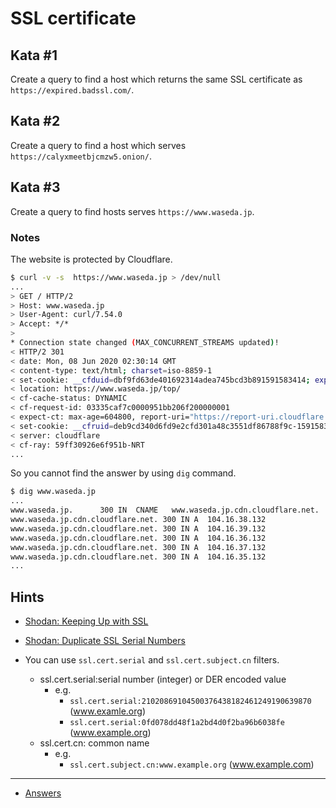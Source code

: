 # SSL certificate

## Kata #1

Create a query to find a host which returns the same SSL certificate as `https://expired.badssl.com/`.

## Kata #2

Create a query to find a host which serves `https://calyxmeetbjcmzw5.onion/`.

## Kata #3

Create a query to find hosts serves `https://www.waseda.jp`.

### Notes

The website is protected by Cloudflare.

```bash
$ curl -v -s  https://www.waseda.jp > /dev/null
...
> GET / HTTP/2
> Host: www.waseda.jp
> User-Agent: curl/7.54.0
> Accept: */*
>
* Connection state changed (MAX_CONCURRENT_STREAMS updated)!
< HTTP/2 301
< date: Mon, 08 Jun 2020 02:30:14 GMT
< content-type: text/html; charset=iso-8859-1
< set-cookie: __cfduid=dbf9fd63de401692314adea745bcd3b891591583414; expires=Wed, 08-Jul-20 02:30:14 GMT; path=/; domain=.waseda.jp; HttpOnly; SameSite=Lax
< location: https://www.waseda.jp/top/
< cf-cache-status: DYNAMIC
< cf-request-id: 03335caf7c0000951bb206f200000001
< expect-ct: max-age=604800, report-uri="https://report-uri.cloudflare.com/cdn-cgi/beacon/expect-ct"
< set-cookie: __cfruid=deb9cd340d6fd9e2cfd301a48c3551df86788f9c-1591583414; path=/; domain=.waseda.jp; HttpOnly; Secure; SameSite=None
< server: cloudflare
< cf-ray: 59ff30926e6f951b-NRT
...
```

So you cannot find the answer by using `dig` command.

```bash
$ dig www.waseda.jp
...
www.waseda.jp.		300	IN	CNAME	www.waseda.jp.cdn.cloudflare.net.
www.waseda.jp.cdn.cloudflare.net. 300 IN A	104.16.38.132
www.waseda.jp.cdn.cloudflare.net. 300 IN A	104.16.39.132
www.waseda.jp.cdn.cloudflare.net. 300 IN A	104.16.36.132
www.waseda.jp.cdn.cloudflare.net. 300 IN A	104.16.37.132
www.waseda.jp.cdn.cloudflare.net. 300 IN A	104.16.35.132
...
```

## Hints

- [Shodan: Keeping Up with SSL](https://blog.shodan.io/ssl-update/)
- [Shodan: Duplicate SSL Serial Numbers](https://blog.shodan.io/ssl-serial-number-weirdness/)

- You can use `ssl.cert.serial` and `ssl.cert.subject.cn` filters.
  - ssl.cert.serial:serial number (integer) or DER encoded value
    - e.g.
      - `ssl.cert.serial:21020869104500376438182461249190639870` (www.examle.org)
      - `ssl.cert.serial:0fd078dd48f1a2bd4d0f2ba96b6038fe` (www.example.org)
  - ssl.cert.cn: common name
    - e.g.
      - `ssl.cert.subject.cn:www.example.org` (www.example.com)

---

- [Answers](./answer.md)
